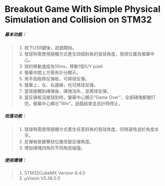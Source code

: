 # Breakout Game With Simple Physical Simulation and Collision on STM32

##### 基本功能：
>  1. 按下USR鍵後，遊戲開始。
>  2. 發球時需使用隨機方式產生四個斜角的發球角度，發球位置為螢幕中心。
>  3. 球的移動速度為10ms，移動1個X/Y pixel
>  4. 螢幕中間上方需有計分顯示。
>  5. 用手指拖移反彈板，可將球反彈。
>  6. 螢幕上、左、右邊緣，也可將球反彈。
>  7. 當球接觸到磚塊後，磚塊消失，並將球反彈。
>  8. 當反彈板沒接球到時，螢幕中心顯示”Game Over”，全部磚塊都被打完，螢幕中心顯示”Win”，遊戲結束並且計時停止。

##### 改進功能：
>  1. 發球時需使用隨機方式產生任意斜角的發球角度，同時避免過於角度水平。
>  2. 反彈板依據擊球位置改變反彈角度。
>  3. 增加磚塊四角的不同角度碰撞。

##### 使用環境：
>  1. STM32CubeMX Version 6.4.0
>  2. µVision V5.36.0.0
